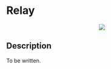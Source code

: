 # Relay
<p align="center">
    <img src="https://img.shields.io/badge/Package_Version-0.1.0-blue.svg?longCache=true&style=flat-square"/>
</p>

## Description
To be written.

<!-- ## Application Programming Interface
The API documentation for this module can be found
[here](https://embeddedmontiarc.github.io/Elysium/packages/workspace/docs). -->